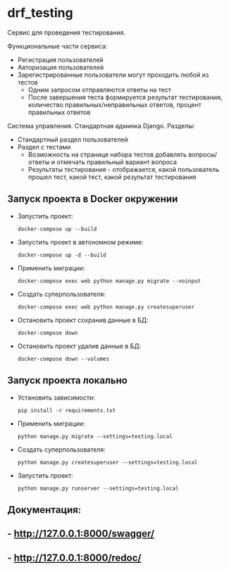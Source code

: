 # drf_testing

Сервис для проведения тестирования.

Функциональные части сервиса:
- Регистрация пользователей
- Авторизация пользователей
- Зарегистрированные пользователи могут проходить любой из тестов
    - Одним запросом отправляются ответы на тест 
    - После завершения теста формируется результат тестирования, количество правильных/неправильных ответов, процент правильных ответов

Система управления. Стандартная админка Django. Разделы:
- Стандартный раздел пользователей
- Раздел с тестами
    - Возможность на странице набора тестов добавлять вопросы/ответы и отмечать правильный вариант вопроса
    - Результаты тестирования - отображается, какой пользователь прошел тест, какой тест, какой результат тестирования

## Запуск проекта в Docker окружении 

- Запустить проект: 
    ```shell
    docker-compose up --build
     ```
- Запустить проект в автономном режиме: 
    ```shell
    docker-compose up -d --build
     ```
- Применить миграции:
   ```shell
   docker-compose exec web python manage.py migrate --noinput
   ```
- Создать суперпользователя:
  ```shell
  docker-compose exec web python manage.py createsuperuser
    ```
- Остановить проект сохранив данные в БД:
    ```shell
    docker-compose down
    ```
- Остановить проект удалив данные в БД:
    ```shell
    docker-compose down --volumes
    ```
  
## Запуск проекта локально
- Установить зависимости:
    ```shell
    pip install -r requirements.txt
    ```
- Применить миграции:
  ```shell
  python manage.py migrate --settings=testing.local
  ```
- Создать суперпользователя:
  ```shell
  python manage.py createsuperuser --settings=testing.local
  ```
- Запустить проект: 
    ```shell
    python manage.py runserver --settings=testing.local

     ```
  
## Документация: 
## - http://127.0.0.1:8000/swagger/
## - http://127.0.0.1:8000/redoc/